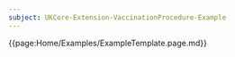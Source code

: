 ```yaml
---
subject: UKCore-Extension-VaccinationProcedure-Example
---
```

{{page:Home/Examples/ExampleTemplate.page.md}}
